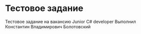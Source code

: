 # Тестовое задание
Тестовое задание на вакансию Junior С# developer
Выполнил Константин Владимирович Болотовский
